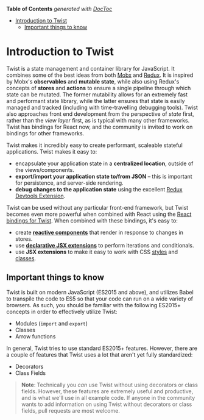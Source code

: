 <!-- START doctoc generated TOC please keep comment here to allow auto update -->
<!-- DON'T EDIT THIS SECTION, INSTEAD RE-RUN doctoc TO UPDATE -->
**Table of Contents**  *generated with [DocToc](https://github.com/thlorenz/doctoc)*

- [Introduction to Twist](#introduction-to-twist)
  - [Important things to know](#important-things-to-know)

<!-- END doctoc generated TOC please keep comment here to allow auto update -->

# Introduction to Twist

Twist is a state management and container library for JavaScript. It combines some of the best ideas from both [Mobx](http://mobx.js.org) and [Redux](http://redux.js.org/). It is inspired by Mobx's **observables** and **mutable state**, while also using Redux's concepts of **stores** and **actions** to ensure a single pipeline through which state can be mutated. The former mutability allows for an extremely fast and performant state library, while the latter ensures that state is easily managed and tracked (including with time-travelling debugging tools). Twist also approaches front end development from the perspective of _state_ first, rather than the _view layer_ first, as is typical with many other frameworks. Twist has bindings for React now, and the community is invited to work on bindings for other frameworks.

Twist makes it incredibly easy to create performant, scaleable stateful applications. Twist makes it easy to:

* encapsulate your application state in a **centralized location**, outside of the views/components.
* **export/import your application state to/from JSON** – this is important for persistence, and server-side rendering.
* **debug changes to the application state** using the excellent [Redux Devtools Extension](https://github.com/zalmoxisus/redux-devtools-extension).

Twist can be used without any particular front-end framework, but Twist becomes even more powerful when combined with React using the [React bindings for Twist](https://github.com/adobe/react-twist). When combined with these bindings, it's easy to:

* create [**reactive components**](../fundamentals/components.md) that render in response to changes in stores.
* use [**declarative JSX extensions**](../reference/jsx/components/index.md) to perform iterations and conditionals.
* use **JSX extensions** to make it easy to work with CSS [styles](../reference/jsx/attributes/style.md) and [classes](../reference/jsx/attributes/class.md).

## Important things to know

Twist is built on modern JavaScript (ES2015 and above), and utilizes Babel to transpile the code to ES5 so that your code can run on a wide variety of browsers. As such, you should be familiar with the following ES2015+ concepts in order to effectively utilize Twist:

* Modules (`import` and `export`)
* Classes
* Arrow functions

In general, Twist tries to use standard ES2015+ features. However, there are a couple of features that Twist uses a lot that aren't yet fully standardized:

* Decorators
* Class Fields

> **Note**: Technically you _can_ use Twist without using decorators or class fields. However, these features are extremely useful and productive, and is what we'll use in all example code. If anyone in the community wants to add information on using Twist without decorators or class fields, pull requests are most welcome.
